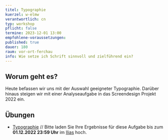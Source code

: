 ```yaml
---
titel: Typographie
kuerzel: w-elmw
verantwortlich: cn
typ: workshop
pflicht: false
termine: 2023-12-01 13:00
empfohlene-voraussetzungen:
published: true
dauer: 180
raum: vor-ort-ferchau
info: Wie setze ich Schrift sinnvoll und zielführend ein?
---
```


## Worum geht es?

Heute befassen wir uns mit der Auswahl geeigneter Typographie. Darüber hinaus steigen wir mit einer Analyseaufgabe in das Screendesign Projekt 2022 ein.

## Übungen

<!-- - [Markenpersönlichkeit](/mi-bachelor-screendesign/assignments/projekt-markenpersoenlichkeit/) // Bitte laden Sie Ihre Ergebnisse für diese Aufgabe bis zum **08.12.2021 23:59 Uhr** im [Ilias](https://ilias.th-koeln.de/goto.php?target=exc_1422052&client_id=ILIAS_FH_Koeln) hoch. -->

-   [Typographie](/mi-bachelor-screendesign/assignments/basics-typographie/) // Bitte laden Sie Ihre Ergebnisse für diese Aufgabe bis zum **01.12.2022 23:59 Uhr** im [Ilias](https://ilias.th-koeln.de/goto.php?target=exc_1422052&client_id=ILIAS_FH_Koeln) hoch.
